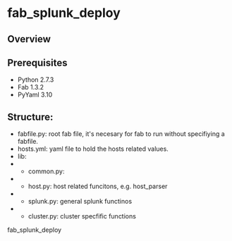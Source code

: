 fab_splunk_deploy
=================

Overview
-----------------

Prerequisites
-----------------

* Python 2.7.3
* Fab 1.3.2
* PyYaml 3.10


Structure:
-----------------
* fabfile.py: root fab file, it's necesary for fab to run without specifiying a fabfile.
* hosts.yml: yaml file to hold the hosts related values.
* lib:
* * common.py: 
* * host.py: host related funcitons, e.g. host_parser
* * splunk.py: general splunk functinos
* * cluster.py: cluster specfific functions

fab_splunk_deploy